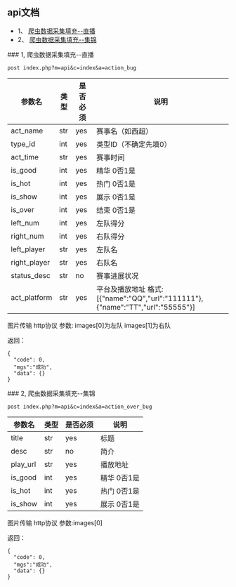 ## api文档


* 1、 [爬虫数据采集填充--直播](#1)
* 2、 [爬虫数据采集填充--集锦](#2)


<span id="1"/>
### 1, 爬虫数据采集填充--直播

```post index.php?m=api&c=index&a=action_bug```

| 参数名 | 类型 | 是否必须 | 说明 |
|-------|------|---------|-------|
| act_name | str | yes | 赛事名（如西超） |
| type_id | int | yes | 类型ID（不确定先填0） |
| act_time | str | yes | 赛事时间 |
| is_good | int | yes | 精华 0否1是 |
| is_hot | int | yes | 热门 0否1是 |
| is_show | int | yes | 展示 0否1是 |
| is_over | int | yes | 结束 0否1是 |
| left_num | int | yes | 左队得分 |
| right_num | int | yes | 右队得分 |
| left_player | str | yes | 左队名 |
| right_player | str | yes | 右队名 |
| status_desc | str | no | 赛事进展状况 |
| act_platform | str | yes | 平台及播放地址 格式: [{"name":"QQ","url":"111111"},{"name":"TT","url":"55555"}] |

图片传输 http协议 参数: images[0]为左队 images[1]为右队

返回：

```
{
  "code": 0,
  "mgs":"成功",
  "data": {}
}

```



<span id="2"/>
### 2, 爬虫数据采集填充--集锦

```post index.php?m=api&c=index&a=action_over_bug```

| 参数名 | 类型 | 是否必须 | 说明 |
|-------|------|---------|-------|
| title | str | yes | 标题 |
| desc | str | no | 简介 |
| play_url | str | yes | 播放地址 |
| is_good | int | yes | 精华 0否1是 |
| is_hot | int | yes | 热门 0否1是 |
| is_show | int | yes | 展示 0否1是 |


图片传输 http协议 参数:images[0]

返回：

```
{
  "code": 0,
  "mgs":"成功",
  "data": {}
}

```